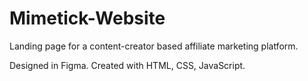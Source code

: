 # Mimetick-Website

Landing page for a content-creator based affiliate marketing platform.

Designed in Figma. Created with HTML, CSS, JavaScript.
